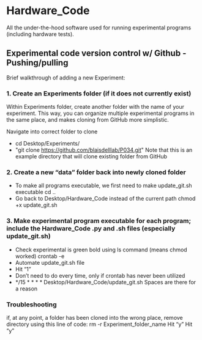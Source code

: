 # Hardware_Code
All the under-the-hood software used for running experimental programs (including hardware tests).


## Experimental code version control w/ Github - Pushing/pulling
Brief walkthrough of adding a new Experiment:
### 1. Create an Experiments folder (if it does not currently exist)
Within Experiments folder, create another folder with the name of your experiment. This way, you can organize multiple experimental programs in the same place, and makes cloning from GitHub more simplistic.

Navigate into correct folder to clone
- cd Desktop/Experiments/
- "git clone https://github.com/blaisdelllab/P034.git" Note that this is an example directory that will clone existing folder from GitHub
### 2. Create a new “data” folder back into newly cloned folder
- To make all programs executable, we first need to make update_git.sh executable
cd ..
- Go back to Desktop/Hardware_Code instead of the current path
chmod +x update_git.sh
### 3. Make experimental program executable for each program; include the Hardware_Code .py and .sh files (especially update_git.sh)
- Check experimental is green bold using ls command (means chmod worked)
crontab -e
- Automate update_git.sh file
- Hit “1”
- Don’t need to do every time, only if crontab has never been utilized
- */15 * * * * Desktop/Hardware_Code/update_git.sh
    Spaces are there for a reason
### Troubleshooting
if, at any point, a folder has been cloned into the wrong place, remove directory using this line of code: 
	rm -r Experiment_folder_name
	Hit “y”
Hit “y”
